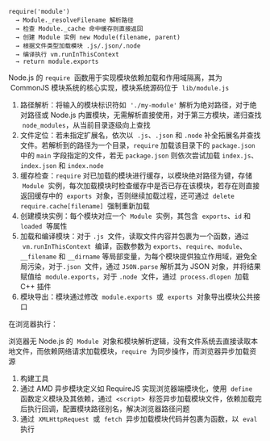 ```
require('module')
  → Module._resolveFilename 解析路径
  → 检查 Module._cache 命中缓存则直接返回
  → 创建 Module 实例 new Module(filename, parent)
  → 根据文件类型加载模块 .js/.json/.node
  → 编译执行 vm.runInThisContext
  → return module.exports
```

Node.js 的 `require`  函数用于实现模块依赖加载和作用域隔离，其为  CommonJS 模块系统的核心实现，模块系统源码位于  `lib/module.js`

1. 路径解析：将输入的模块标识符如  `'./my-module'` 解析为绝对路径，对于绝对路径或 Node.js 内置模块，无需解析直接使用，对于第三方模块，递归查找  `node_modules`，从当前目录逐级向上查找
2. 文件定位：若未指定扩展名，依次以  `.js`、`.json` 和 `.node` 补全拓展名并查找文件。若解析到的路径为一个目录，`require` 加载该目录下的 `package.json` 中的 `main` 字段指定的文件，若无 `package.json` 则依次尝试加载 `index.js`、`index.json` 和 `index.node`
3. 缓存检查：`require` 对已加载的模块进行缓存，以模块绝对路径为键，存储  `Module`  实例，每次加载模块时检查缓存中是否已存在该模块，若存在则直接返回缓存中的  `exports`  对象，否则继续加载过程，还可通过  `delete require.cache[filename]`  强制重新加载
4. 创建模块实例：每个模块对应一个  `Module`  实例，其包含  `exports`、`id` 和 `loaded`  等属性
5. 加载和编译模块：对于 `.js`  文件，读取文件内容并包裹为一个函数，通过  `vm.runInThisContext`  编译，函数参数为 `exports`、`require`、`module`、`__filename` 和 `__dirname` 等局部变量，为每个模块提供独立作用域，避免全局污染，对于`.json`  文件，通过 `JSON.parse` 解析其为 JSON 对象，并将结果赋值给  `module.exports`，对于 `.node`  文件，通过  `process.dlopen`  加载 C++ 插件
6. 模块导出：模块通过修改  `module.exports`  或  `exports`  对象导出模块公共接口

在浏览器执行：

浏览器无 Node.js 的  `Module`  对象和模块解析逻辑，没有文件系统去直接读取本地文件，而依赖网络请求加载模块，`require`  为同步操作，而浏览器异步加载资源

1. 构建工具
2. 通过 AMD 异步模块定义如 RequireJS 实现浏览器端模块化，使用  `define`  函数定义模块及其依赖，通过  `<script>`  标签异步加载模块文件，依赖加载完后执行回调，配置模块路径别名，解决浏览器路径问题
3. 通过  `XMLHttpRequest`  或  `fetch`  异步加载模块代码并包裹为函数，以  `eval`  执行
